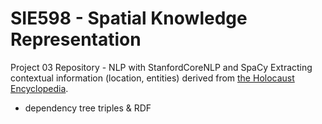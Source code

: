 # SIE598 - Spatial Knowledge Representation
Project 03 Repository - NLP with StanfordCoreNLP and SpaCy
Extracting contextual information (location, entities) derived from <a href="https://encyclopedia.ushmm.org/">the Holocaust Encyclopedia</a>.
* dependency tree triples & RDF